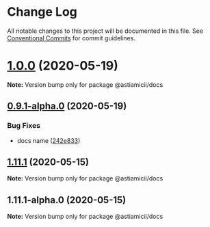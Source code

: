 # Change Log

All notable changes to this project will be documented in this file.
See [Conventional Commits](https://conventionalcommits.org) for commit guidelines.

# [1.0.0](https://github.com/astiamicii/publish-test-one/compare/@astiamicii/docs@0.9.1-alpha.0...@astiamicii/docs@1.0.0) (2020-05-19)

**Note:** Version bump only for package @astiamicii/docs





## [0.9.1-alpha.0](https://github.com/astiamicii/publish-test-one/compare/@astiamicii/docs@1.11.1...@astiamicii/docs@0.9.1-alpha.0) (2020-05-19)


### Bug Fixes

* docs name ([242e833](https://github.com/astiamicii/publish-test-one/commit/242e833d5b806c1236f41948b4061ed595071d5f))





## [1.11.1](https://github.com/astiamicii/monorepo-example/compare/@astiamicii/docs@1.11.1-alpha.0...@astiamicii/docs@1.11.1) (2020-05-15)

**Note:** Version bump only for package @astiamicii/docs





## 1.11.1-alpha.0 (2020-05-15)

**Note:** Version bump only for package @astiamicii/docs
